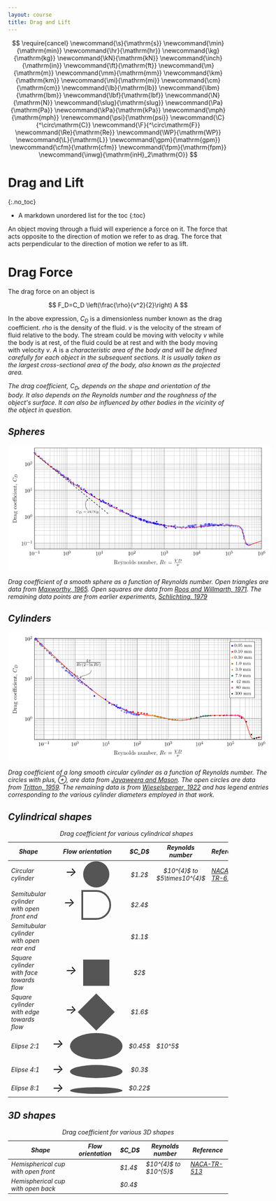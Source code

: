 ```yaml
---
layout: course
title: Drag and Lift
---
```


$$
\require{cancel}
\newcommand{\s}{\mathrm{s}}
\newcommand{\min}{\mathrm{min}}
\newcommand{\hr}{\mathrm{hr}}
\newcommand{\kg}{\mathrm{kg}}
\newcommand{\kN}{\mathrm{kN}}
\newcommand{\inch}{\mathrm{in}}
\newcommand{\ft}{\mathrm{ft}}
\newcommand{\m}{\mathrm{m}}
\newcommand{\mm}{\mathrm{mm}}
\newcommand{\km}{\mathrm{km}}
\newcommand{\mi}{\mathrm{mi}}
\newcommand{\cm}{\mathrm{cm}}
\newcommand{\lb}{\mathrm{lb}}
\newcommand{\lbm}{\mathrm{lbm}}
\newcommand{\lbf}{\mathrm{lbf}}
\newcommand{\N}{\mathrm{N}}
\newcommand{\slug}{\mathrm{slug}}
\newcommand{\Pa}{\mathrm{Pa}}
\newcommand{\kPa}{\mathrm{kPa}}
\newcommand{\mph}{\mathrm{mph}}
\renewcommand{\psi}{\mathrm{psi}}
\newcommand{\C}{^\circ\mathrm{C}}
\newcommand{\F}{^\circ\mathrm{F}}
\newcommand{\Re}{\mathrm{Re}}
\newcommand{\WP}{\mathrm{WP}}
\newcommand{\L}{\mathrm{L}}
\newcommand{\gpm}{\mathrm{gpm}}
\newcommand{\cfm}{\mathrm{cfm}}
\newcommand{\fpm}{\mathrm{fpm}}
\newcommand{\inwg}{\mathrm{inH}_2\mathrm{O}}
$$

# Drag and Lift
{:.no_toc}

* A markdown unordered list for the toc
{:toc}

An object moving through a fluid will experience a force on it.  The force that acts opposite to the direction of motion we refer to as drag.  The force that acts perpendicular to the direction of motion we refer to as lift.

# Drag Force

The drag force on an object is

$$
F_D=C_D \left(\frac{\rho}{v^2}{2}\right) A
$$

In the above expression, $C_D$ is a dimensionless number known as the drag coefficient.  $rho$ is the density of the fluid.  $v$ is the velocity of the stream of fluid relative to the body. The stream could be moving with velocity $v$ while the body is at rest, of the fluid could be at rest and with the body moving with velocity $v$.
$A$ is a <em >characteristic area</a> of the body and will be defined carefully for each object in the subsequent sections.  It is usually taken as the largest cross-sectional area of the body, also known as the projected area.

The drag coefficient, $C_D$, depends on the shape and orientation of the body.  It also depends on the Reynolds number and the roughness of the object's surface.  It can also be influenced by other bodies in the vicinity of the object in question.

## Spheres

<div class="photo" style="width: 600px;">
  <a href="img/DragSphere.png"><img src="img/DragSphere.png" alt="Drag coefficient of a smooth sphere as a function of Reynolds number."></a>
  <p>
  Drag coefficient of a smooth sphere as a function of Reynolds number.
  Open triangles are data from <a href="https://doi.org/10.1017/S002211206500143X">Maxworthy, 1965</a>.
  Open squares are data from <a href="https://doi.org/10.2514/3.6164">Roos and Willmarth, 1971</a>.  
  The remaining data points are from earlier experiments,
  <a href="https://doi.org/10.1007/978-3-662-52919-5">Schlichting, 1979</a>
  </p>
</div>

## Cylinders

<div class="photo" style="width: 600px;">
  <a href="img/DragCylinder.png"><img src="img/DragCylinder.png" alt="Drag coefficient of a long smooth circular cylinder as a function of Reynolds number."></a>
  <p>
  Drag coefficient of a long smooth circular cylinder as a function of Reynolds number.  The circles with plus, ⊕,  are data from <a href="https://doi.org/10.1017/S002211206500109X">Jayaweera and Mason</a>.  The open circles are data from <a href="https://doi.org/10.1017/S0022112059000829">Tritton, 1959</a>.    The remaining data is from <a href="https://ntrs.nasa.gov/search.jsp?R=19930080855">Wieselsberger, 1922</a> and has legend entries corresponding to the various cylinder diameters employed in that work.
  </p>
</div>

## Cylindrical shapes

<table class="table table-striped">
<caption>
Drag coefficient for various cylindrical shapes
</caption>
<thead>
<tr><th> Shape  </th><th>Flow orientation</th><th> $C_D$ </th> <th>Reynolds number</th> <th>Reference</th></tr>
</thead>
<tbody>

<tr>
<td>Circular cylinder</td>
<td style="text-align:center"><span style="font-size:28px">&#8594;&nbsp;&nbsp;</span><div style="height:60px; width: 60px; background-color: #555;  border-radius: 50%; display: inline-block; vertical-align: middle;"></div></td>
<td style="text-align:center">$1.2$</td>
<td style="text-align:center">$10^{4}$ to $5\times10^{4}$</td>
<td><a href="https://ntrs.nasa.gov/search.jsp?R=19930091694">NACA-TR-619</a></td>
</tr>

<tr>
<td>Semitubular cylinder with open front end</td>
<td style="text-align:center"><span style="font-size:28px">&#8594;&nbsp;&nbsp;</span><div style="height:60px; width: 60px; border: 4px solid #555; background-color: transparent;  border-radius: 0 90px 90px 0; display: inline-block; vertical-align: middle;"></div></td>
<td style="text-align:center">$2.4$</td>
<td></td>
<td></td>
</tr>

<tr>
<td>Semitubular cylinder with open rear end</td>
<td style="text-align:center"></td>
<td style="text-align:center">$1.1$</td>
<td></td>
<td></td>
</tr>

<tr>
<td>Square cylinder with face towards flow</td>
<td style="text-align:center"><span style="font-size:28px">&#8594;&nbsp;&nbsp;</span><div style="height:60px; width: 60px; background-color: #555; display: inline-block; vertical-align: middle;"></div></td>
<td style="text-align:center">$2$</td>
<td></td>
<td></td>
</tr>

<tr>
<td>Square cylinder with edge towards flow</td>
<td style="text-align:center"><span style="font-size:28px">&#8594;&nbsp;&nbsp;</span><div style="height:60px; width: 60px; background-color: #555; transform: rotate(45deg); display: inline-block; vertical-align: middle;"></div></td>
<td style="text-align:center">$1.6$</td>
<td></td>
<td></td>
</tr>

<tr>
<td>Elipse 2:1</td>
<td><span style="font-size:28px">&#8594;&nbsp;&nbsp;</span><div style="height:60px; width: 120px; background-color: #555;  border-radius: 50%; display: inline-block; vertical-align: middle;"></div></td>
<td>$0.45$</td>
<td>$10^5$</td>
<td></td>
</tr>

<tr>
<td>Elipse 4:1</td>
<td style="text-align:center"><span style="font-size:28px">&#8594;&nbsp;&nbsp;</span><div style="height:30px; width: 120px; background-color: #555;  border-radius: 50%; display: inline-block; vertical-align: middle;"></div></td>
<td style="text-align:center">$0.3$</td>
<td></td>
<td></td>
</tr>

<tr>
<td>Elipse 8:1</td>
<td style="text-align:center"><span style="font-size:28px">&#8594;&nbsp;&nbsp;</span><div style="height:15px; width: 120px; background-color: #555;  border-radius: 50%; display: inline-block; vertical-align: middle;"></div></td>
<td style="text-align:center">$0.22$</td>
<td></td>
<td></td>
</tr>

</tbody>
</table>

## 3D shapes


<table class="table table-striped">
<caption>
Drag coefficient for various 3D shapes
</caption>
<thead>
<tr><th> Shape  </th><th>Flow orientation</th><th> $C_D$ </th> <th>Reynolds number</th> <th>Reference</th></tr>
</thead>
<tbody>
<tr>
<td>Hemispherical cup with open front</td>
<td></td>
<td>$1.4$</td>
<td>$10^{4}$ to $10^{5}$</td>
<td><a href="https://ntrs.nasa.gov/search.jsp?R=19930091586">NACA-TR-513</a></td>
</tr>

<tr>
<td>Hemispherical cup with open back</td>
<td></td>
<td>$0.4$</td>
<td></td>
<td></td>
</tr>

</tbody>
</table>

